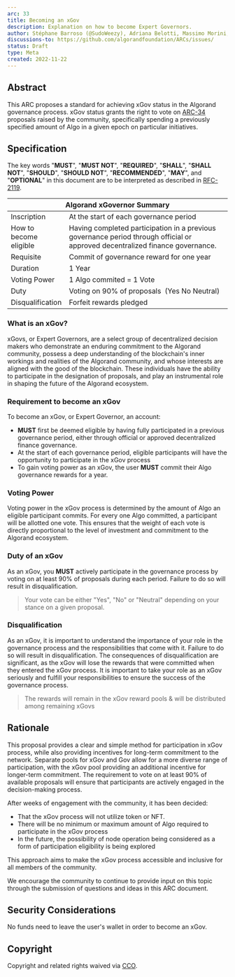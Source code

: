 ```yaml
---
arc: 33
title: Becoming an xGov
description: Explanation on how to become Expert Governors.
author: Stéphane Barroso (@SudoWeezy), Adriana Belotti, Massimo Morini, Michel Treccani, John Woods, Shai Halevi
discussions-to: https://github.com/algorandfoundation/ARCs/issues/
status: Draft
type: Meta
created: 2022-11-22
---
```

 
## Abstract
This ARC proposes a standard for achieving xGov status in the Algorand governance process. xGov status grants the right to vote on [ARC-34](./arc-0034.md) proposals raised by the community, specifically spending a previously specified amount of Algo in a given epoch on particular initiatives. 


## Specification
The key words "**MUST**", "**MUST NOT**", "**REQUIRED**", "**SHALL**", "**SHALL NOT**", "**SHOULD**", "**SHOULD NOT**", "**RECOMMENDED**", "**MAY**", and "**OPTIONAL**" in this document are to be interpreted as described in <a href="https://www.ietf.org/rfc/rfc2119.txt">RFC-2119</a>.
 
<table>
<thead>
  <tr>
    <th colspan="2">Algorand xGovernor Summary</th>
  </tr>
</thead>
<tbody>
  <tr>
    <td>Inscription</td>
    <td colspan="2">At the start of each governance period</td>
  </tr>
  <tr>
    <td>How to <br>become eligible</td>
    <td>Having completed participation in a previous governance period through official or approved decentralized finance governance.</td>
  </tr>  <tr>
    <td>Requisite</td>
    <td colspan="2">Commit of governance reward for one year</td>
  </tr>
  <tr>
    <td>Duration</td>
    <td colspan="2">1 Year</td>
  </tr>
  <tr>
    <td>Voting Power</td>
    <td colspan="2">1 Algo commited = 1 Vote</td>
  </tr>
  <tr>
    <td>Duty</td>
    <td colspan="2">Voting on 90% of proposals&nbsp;&nbsp;(Yes No Neutral)</td>
  </tr>
  <tr>
    <td rowspan="1">Disqualification</td>
    <td colspan="2">Forfeit rewards pledged</td>
  </tr>
</tbody>
</table>

### What is an xGov?
xGovs, or Expert Governors, are a select group of decentralized decision makers who demonstrate an enduring commitment to the Algorand community, possess a deep understanding of the blockchain's inner workings and realities of the Algorand community, and whose interests are aligned with the good of the blockchain. These individuals have the ability to participate in the designation of proposals, and play an instrumental role in shaping the future of the Algorand ecosystem.

### Requirement to become an xGov
To become an xGov, or Expert Governor, an account:
- **MUST** first be deemed eligible by having fully participated in a previous governance period, either through official or approved decentralized finance governance. 
- At the start of each governance period, eligible participants will have the opportunity to participate in the xGov process
- To gain voting power as an xGov, the user **MUST** commit their Algo governance rewards for a year.

### Voting Power
Voting power in the xGov process is determined by the amount of Algo an eligible participant commits. For every one Algo committed, a participant will be allotted one vote. This ensures that the weight of each vote is directly proportional to the level of investment and commitment to the Algorand ecosystem.

### Duty of an xGov
As an xGov, you **MUST** actively participate in the governance process by voting on at least 90% of proposals during each period. Failure to do so will result in disqualification. 
> Your vote can be either "Yes", "No" or "Neutral" depending on your stance on a given proposal.

### Disqualification
As an xGov, it is important to understand the importance of your role in the governance process and the responsibilities that come with it. Failure to do so will result in disqualification. The consequences of disqualification are significant, as the xGov will lose the rewards that were committed when they entered the xGov process. It is important to take your role as an xGov seriously and fulfill your responsibilities to ensure the success of the governance process.

> The rewards will remain in the xGov reward pools & will be distributed among remaining xGovs

## Rationale
This proposal provides a clear and simple method for participation in xGov process, while also providing incentives for long-term commitment to the network. Separate pools for xGov and Gov allow for a more diverse range of participation, with the xGov pool providing an additional incentive for longer-term commitment. The requirement to vote on at least 90% of available proposals will ensure that participants are actively engaged in the decision-making process. 

After weeks of engagement with the community, it has been decided:
- That the xGov process will not utilize token or NFT.
- There will be no minimum or maximum amount of Algo required to participate in the xGov process
- In the future, the possibility of node operation being considered as a form of participation eligibility is being explored

This approach aims to make the xGov process accessible and inclusive for all members of the community.

We encourage the community to continue to provide input on this topic through the submission of questions and ideas in this ARC document.

## Security Considerations
No funds need to leave the user's wallet in order to become an xGov.
 
## Copyright
Copyright and related rights waived via <a href="https://creativecommons.org/publicdomain/zero/1.0/">CCO</a>.
